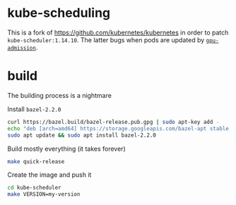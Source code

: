 # kube-scheduling

This is a fork of https://github.com/kubernetes/kubernetes in order to patch `kube-scheduler:1.14.10`. The latter bugs when pods are updated by [`gpu-admission`](https://github.com/olli-ai/gpu-admission).

# build

The building process is a nightmare

Install `bazel-2.2.0`
```bash
curl https://bazel.build/bazel-release.pub.gpg | sudo apt-key add -
echo "deb [arch=amd64] https://storage.googleapis.com/bazel-apt stable jdk1.8" | sudo tee /etc/apt/sources.list.d/bazel.list
sudo apt update && sudo apt install bazel-2.2.0
```

Build mostly everything (it takes forever)
```bash
make quick-release
```

Create the image and push it
```bash
cd kube-scheduler
make VERSION=my-version
```
